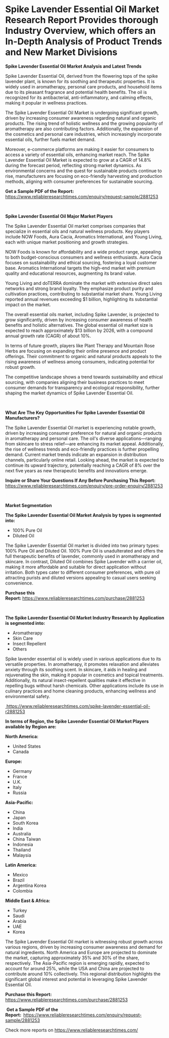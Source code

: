<p><h1>Spike Lavender Essential Oil Market Research Report Provides thorough Industry Overview, which offers an In-Depth Analysis of Product Trends and New Market Divisions</h1></p><p><strong>Spike Lavender Essential Oil Market Analysis and Latest Trends</strong></p>
<p><p>Spike Lavender Essential Oil, derived from the flowering tops of the spike lavender plant, is known for its soothing and therapeutic properties. It is widely used in aromatherapy, personal care products, and household items due to its pleasant fragrance and potential health benefits. The oil is recognized for its antibacterial, anti-inflammatory, and calming effects, making it popular in wellness practices.</p><p>The Spike Lavender Essential Oil Market is undergoing significant growth, driven by increasing consumer awareness regarding natural and organic products. The rising trend of holistic wellness and the growing popularity of aromatherapy are also contributing factors. Additionally, the expansion of the cosmetics and personal care industries, which increasingly incorporate essential oils, further fuels market demand. </p><p>Moreover, e-commerce platforms are making it easier for consumers to access a variety of essential oils, enhancing market reach. The Spike Lavender Essential Oil Market is expected to grow at a CAGR of 14.8% during the forecast period, reflecting strong market dynamics. As environmental concerns and the quest for sustainable products continue to rise, manufacturers are focusing on eco-friendly harvesting and production methods, aligning with consumer preferences for sustainable sourcing.</p></p>
<p><strong>Get a Sample PDF of the Report:&nbsp;</strong> <a href="https://www.reliableresearchtimes.com/enquiry/request-sample/2881253?utm_campaign=2203&utm_medium=2&utm_source=Github&utm_content=ia&utm_term=12032025&utm_id=spike-lavender-essential-oil">https://www.reliableresearchtimes.com/enquiry/request-sample/2881253</a></p>
<p>&nbsp;</p>
<p><strong>Spike Lavender Essential Oil Major Market Players</strong></p>
<p><p>The Spike Lavender Essential Oil market comprises companies that specialize in essential oils and natural wellness products. Key players include NOW Foods, Aura Cacia, Aromatics International, and Young Living, each with unique market positioning and growth strategies.</p><p>NOW Foods is known for affordability and a wide product range, appealing to both budget-conscious consumers and wellness enthusiasts. Aura Cacia focuses on sustainability and ethical sourcing, fostering a loyal customer base. Aromatics International targets the high-end market with premium quality and educational resources, augmenting its brand value.</p><p>Young Living and doTERRA dominate the market with extensive direct sales networks and strong brand loyalty. They emphasize product purity and cultivation practices, contributing to substantial market share. Young Living reported annual revenues exceeding $1 billion, highlighting its substantial impact on the market.</p><p>The overall essential oils market, including Spike Lavender, is projected to grow significantly, driven by increasing consumer awareness of health benefits and holistic alternatives. The global essential oil market size is expected to reach approximately $13 billion by 2026, with a compound annual growth rate (CAGR) of about 10%.</p><p>In terms of future growth, players like Plant Therapy and Mountain Rose Herbs are focusing on expanding their online presence and product offerings. Their commitment to organic and natural products appeals to the rising awareness of wellness among consumers, indicating potential for robust growth.</p><p>The competitive landscape shows a trend towards sustainability and ethical sourcing, with companies aligning their business practices to meet consumer demands for transparency and ecological responsibility, further shaping the market dynamics of Spike Lavender Essential Oil.</p></p>
<p>&nbsp;</p>
<p><strong>What Are The Key Opportunities For Spike Lavender Essential Oil Manufacturers?</strong></p>
<p><p>The Spike Lavender Essential Oil market is experiencing notable growth, driven by increasing consumer preference for natural and organic products in aromatherapy and personal care. The oil's diverse applications—ranging from skincare to stress relief—are enhancing its market appeal. Additionally, the rise of wellness trends and eco-friendly practices is further propelling demand. Current market trends indicate an expansion in distribution channels, particularly online retail. Looking ahead, the market is expected to continue its upward trajectory, potentially reaching a CAGR of 8% over the next five years as new therapeutic benefits and innovations emerge.</p></p>
<p><strong>Inquire or Share Your Questions If Any Before Purchasing This Report:</strong> <a href="https://www.reliableresearchtimes.com/enquiry/pre-order-enquiry/2881253?utm_campaign=2203&utm_medium=2&utm_source=Github&utm_content=ia&utm_term=12032025&utm_id=spike-lavender-essential-oil">https://www.reliableresearchtimes.com/enquiry/pre-order-enquiry/2881253</a></p>
<p>&nbsp;</p>
<p><strong>Market Segmentation</strong></p>
<p><strong>The Spike Lavender Essential Oil Market Analysis by types is segmented into:</strong></p>
<p><ul><li>100% Pure Oil</li><li>Diluted Oil</li></ul></p>
<p><p>The Spike Lavender Essential Oil market is divided into two primary types: 100% Pure Oil and Diluted Oil. 100% Pure Oil is unadulterated and offers the full therapeutic benefits of lavender, commonly used in aromatherapy and skincare. In contrast, Diluted Oil combines Spike Lavender with a carrier oil, making it more affordable and suitable for direct application without irritation. Both types cater to different consumer preferences, with pure oil attracting purists and diluted versions appealing to casual users seeking convenience.</p></p>
<p><strong>Purchase this Report:&nbsp;</strong><a href="https://www.reliableresearchtimes.com/purchase/2881253?utm_campaign=2203&utm_medium=2&utm_source=Github&utm_content=ia&utm_term=12032025&utm_id=spike-lavender-essential-oil">https://www.reliableresearchtimes.com/purchase/2881253</a></p>
<p>&nbsp;</p>
<p><strong>The Spike Lavender Essential Oil Market Industry Research by Application is segmented into:</strong></p>
<p><ul><li>Aromatherapy</li><li>Skin Care</li><li>Insect Repellent</li><li>Others</li></ul></p>
<p><p>Spike lavender essential oil is widely used in various applications due to its versatile properties. In aromatherapy, it promotes relaxation and alleviates anxiety through its soothing scent. In skincare, it aids in healing and rejuvenating the skin, making it popular in cosmetics and topical treatments. Additionally, its natural insect-repellent qualities make it effective in repelling bugs without harsh chemicals. Other applications include its use in culinary practices and home cleaning products, enhancing wellness and environmental safety.</p></p>
<p><a href="https://www.reliableresearchtimes.com/spike-lavender-essential-oil-r2881253?utm_campaign=2203&utm_medium=2&utm_source=Github&utm_content=ia&utm_term=12032025&utm_id=spike-lavender-essential-oil">&nbsp;https://www.reliableresearchtimes.com/spike-lavender-essential-oil-r2881253</a></p>
<p><strong>In terms of Region, the Spike Lavender Essential Oil Market Players available by Region are:</strong></p>
<p>
    <p> <strong> North America: </strong>
        <ul>
            <li>United States</li>
            <li>Canada</li>
        </ul>
        </p> 
    <p> <strong> Europe: </strong>
        <ul>
            <li>Germany</li>
            <li>France</li>
            <li>U.K.</li>
            <li>Italy</li>
            <li>Russia</li>
        </ul>
        </p> 
    <p> <strong> Asia-Pacific: </strong>
        <ul>
            <li>China</li>
            <li>Japan</li>
            <li>South Korea</li>
            <li>India</li>
            <li>Australia</li>
            <li>China Taiwan</li>
            <li>Indonesia</li>
            <li>Thailand</li>
            <li>Malaysia</li>
        </ul>
        </p> 
    <p> <strong> Latin America: </strong>
        <ul>
            <li>Mexico</li>
            <li>Brazil</li>
            <li>Argentina Korea</li>
            <li>Colombia</li>
        </ul>
        </p> 
    <p> <strong> Middle East & Africa: </strong>
        <ul>
            <li>Turkey</li>
            <li>Saudi</li>
            <li>Arabia</li>
            <li>UAE</li>
            <li>Korea</li>
        </ul>
    </p>
    </p>
<p><p>The Spike Lavender Essential Oil market is witnessing robust growth across various regions, driven by increasing consumer awareness and demand for natural ingredients. North America and Europe are projected to dominate the market, capturing approximately 35% and 30% of the share, respectively. The Asia-Pacific region is emerging rapidly, expected to account for around 25%, while the USA and China are projected to contribute around 10% collectively. This regional distribution highlights the significant global interest and potential in leveraging Spike Lavender Essential Oil.</p></p>
<p><strong>Purchase this Report: </strong><a href="https://www.reliableresearchtimes.com/purchase/2881253?utm_campaign=2203&utm_medium=2&utm_source=Github&utm_content=ia&utm_term=12032025&utm_id=spike-lavender-essential-oil">https://www.reliableresearchtimes.com/purchase/2881253</a></p>
<p>&nbsp;<strong>Get a Sample PDF of the Report:&nbsp;&nbsp;</strong><a href="https://www.reliableresearchtimes.com/enquiry/request-sample/2881253?utm_campaign=2203&utm_medium=2&utm_source=Github&utm_content=ia&utm_term=12032025&utm_id=spike-lavender-essential-oil">https://www.reliableresearchtimes.com/enquiry/request-sample/2881253</a></p>
<p><strong></strong></p>
<p>Check more reports on <a href="https://www.reliableresearchtimes.com/?utm_campaign=2203&utm_medium=2&utm_source=Github&utm_content=ia&utm_term=12032025&utm_id=spike-lavender-essential-oil">https://www.reliableresearchtimes.com/</a></p>
